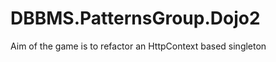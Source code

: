 DBBMS.PatternsGroup.Dojo2
=========================

Aim of the game is to refactor an HttpContext based singleton 
